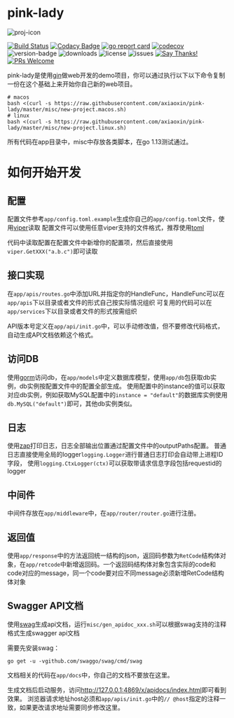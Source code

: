 # pink-lady

![proj-icon](https://raw.githubusercontent.com/axiaoxin/pink-lady/master/misc/pinklady.png)

[![Build Status](https://travis-ci.org/axiaoxin/pink-lady.svg?branch=master)](https://travis-ci.org/axiaoxin/pink-lady)
[![Codacy Badge](https://api.codacy.com/project/badge/Grade/b906dd1655074f60bf93a7c592d29204)](https://www.codacy.com/app/axiaoxin/pink-lady?utm_source=github.com&amp;utm_medium=referral&amp;utm_content=axiaoxin/pink-lady&amp;utm_campaign=Badge_Grade)
[![go report card](https://goreportcard.com/badge/github.com/axiaoxin/pink-lady)](https://goreportcard.com/report/github.com/axiaoxin/pink-lady)
[![codecov](https://codecov.io/gh/axiaoxin/pink-lady/branch/master/graph/badge.svg)](https://codecov.io/gh/axiaoxin/pink-lady)
![version-badge](https://img.shields.io/github/release/axiaoxin/pink-lady.svg)
![downloads](https://img.shields.io/github/downloads/axiaoxin/pink-lady/total.svg)
![license](https://img.shields.io/github/license/axiaoxin/pink-lady.svg)
![issues](https://img.shields.io/github/issues/axiaoxin/pink-lady.svg)
[![Say Thanks!](https://img.shields.io/badge/Say%20Thanks-!-1EAEDB.svg)](https://saythanks.io/to/axiaoxin)
[![PRs Welcome](https://img.shields.io/badge/PRs-welcome-brightgreen.svg)](https://github.com/axiaoxin/pink-lady/pulls)

pink-lady是使用[gin](https://github.com/gin-gonic/gin)做web开发的demo项目，你可以通过执行以下以下命令复制一份在这个基础上来开始你自己新的web项目。

    # macos
    bash <(curl -s https://raw.githubusercontent.com/axiaoxin/pink-lady/master/misc/new-project.macos.sh)
    # linux
    bash <(curl -s https://raw.githubusercontent.com/axiaoxin/pink-lady/master/misc/new-project.linux.sh)

所有代码在app目录中，misc中存放各类脚本，在go 1.13测试通过。


# 如何开始开发

## 配置
配置文件参考`app/config.toml.example`生成你自己的`app/config.toml`文件，使用[viper](https://github.com/spf13/viper)读取
配置文件可以使用任意viper支持的文件格式，推荐使用[toml](https://github.com/toml-lang/toml)

代码中读取配置在配置文件中新增你的配置项，然后直接使用`viper.GetXXX("a.b.c")`即可读取

## 接口实现
在`app/apis/routes.go`中添加URL并指定你的HandleFunc，HandleFunc可以在`app/apis`下以目录或者文件的形式自己按实际情况组织
可复用的代码可以在`app/services`下以目录或者文件的形式按需组织

API版本号定义在`app/api/init.go`中，可以手动修改值，但不要修改代码格式，自动生成API文档依赖这个格式。

## 访问DB
使用[gorm](https://github.com/jinzhu/gorm)访问db，在`app/models`中定义数据库模型，使用`app/db`包获取db实例，db实例按配置文件中的配置全部生成。
使用配置中的instance的值可以获取对应db实例，例如获取MySQL配置中的`instance = "default"`的数据库实例使用`db.MySQL("default")`即可，其他db实例类似。

## 日志
使用[zap](https://github.com/uber-go/zap)打印日志，日志全部输出位置通过配置文件中的outputPaths配置。
普通日志直接使用全局的logger`logging.Logger`进行普通日志打印会自动带上进程ID字段，
使用`logging.CtxLogger(ctx)`可以获取带请求信息字段包括requestid的logger

## 中间件
中间件存放在`app/middleware`中，在`app/router/router.go`进行注册。

## 返回值
使用`app/response`中的方法返回统一结构的json，返回码参数为`RetCode`结构体对象，在`app/retcode`中新增返回码。一个返回码结构体对象包含实际的code和code对应的message，同一个code要对应不同message必须新增RetCode结构体对象

## Swagger API文档
使用[swag](https://github.com/swaggo/swag)生成api文档，运行`misc/gen_apidoc_xxx.sh`可以根据swag支持的注释格式生成swagger api文档

需要先安装swag：

    go get -u -vgithub.com/swaggo/swag/cmd/swag

文档相关的代码在`app/docs`中，你自己的文档不要放在这里。

生成文档后启动服务，访问<http://127.0.0.1:4869/x/apidocs/index.html>即可看到效果。
浏览器请求地址host必须和`app/apis/init.go`中的`// @host`指定的注释一致，如果更改请求地址需要同步修改这里。
